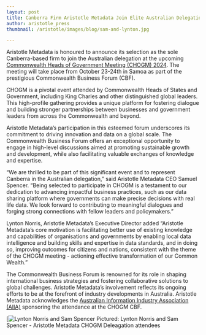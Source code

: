 ```yaml
---
layout: post
title: Canberra Firm Aristotle Metadata Join Elite Australian Delegation at Commonwealth Heads of Government Meeting
author: aristotle_press
thumbnail: /aristotle/images/blog/sam-and-lynton.jpg

---
```


Aristotle Metadata is honoured to announce its selection as the sole Canberra-based firm to join the Australian delegation at the upcoming [Commonwealth Heads of Government Meeting (CHOGM) 2024](https://samoachogm2024.ws/). The meeting will take place from October 23-24th in Samoa as part of the prestigious Commonwealth Business Forum (CBF).

CHOGM is a pivotal event attended by Commonwealth Heads of States and Government, including King Charles and other distinguished global leaders. This high-profile gathering provides a unique platform for fostering dialogue and building stronger partnerships between businesses and government leaders from across the Commonwealth and beyond.

Aristotle Metadata’s participation in this esteemed forum underscores its commitment to driving innovation and data on a global scale. The Commonwealth Business Forum offers an exceptional opportunity to engage in high-level discussions aimed at promoting sustainable growth and development, while also facilitating valuable exchanges of knowledge and expertise.

“We are thrilled to be part of this significant event and to represent Canberra in the Australian delegation,” said Aristotle Metadata CEO Samuel Spencer. “Being selected to participate in CHOGM is a testament to our dedication to advancing impactful business practices, such as our data sharing platform where governments can make precise decisions with real life data. We look forward to contributing to meaningful dialogues and forging strong connections with fellow leaders and policymakers.”

Lynton Norris, Aristotle Metadata’s Executive Director added “Aristotle Metadata’s core motivation is facilitating better use of existing knowledge and capabilities of organisations and governments by enabling local data intelligence and building skills and expertise in data standards, and in doing so, improving outcomes for citizens and nations, consistent with the theme of the CHOGM meeting - actioning effective transformation of our Common Wealth.”

The Commonwealth Business Forum is renowned for its role in shaping international business strategies and fostering collaborative solutions to global challenges. Aristotle Metadata’s involvement reflects its ongoing efforts to be at the forefront of industry developments in Australia. Aristotle Metadata acknowledges the [Australian Information Industry Association (AIIA)](https://aiia.com.au/) sponsoring the attendance at the CHOGM CBF. 

[![Lynton Norris and Sam Spencer](/aristotle/images/blog/sam-and-lynton.jpg)
Pictured: Lynton Norris and Sam Spencer - Aristotle Metadata CHOGM Deleagation attendees

